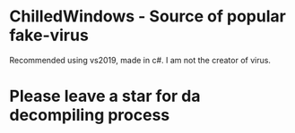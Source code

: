 # ChilledWindows - Source of popular fake-virus
Recommended using vs2019, made in c#.
I am not the creator of virus.
# Please leave a star for da decompiling process
